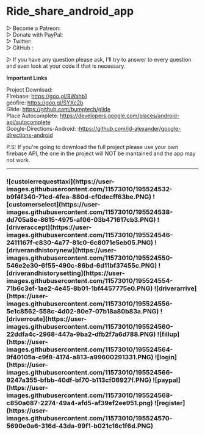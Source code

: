 # Ride_share_android_app
<!--
▷ Create an android app like uber

▷ Full Video Tutorial Playlist here: https://www.youtube.com/playlist?list=PLxabZQCAe5fgXx8cn2iKOtt0VFJrf5bOd <br />
▷ Lesson on how to import this project here: https://www.youtube.com/watch?v=2TkNZ-Vael4 <br />
▷ Uber Web Dashboard with payouts for drivers: https://github.com/SimCoderYoutube/uberClone_dashboard
-->
▷ Become a Patreon: <br />
▷ Donate with PayPal: <br />
▷ Twitter: <br />
▷ GitHub : <br />

▷ If you have any question please ask, I'll try to answer to every question and even look at your code if that is necessary.


**Important Links**

Project Download: <br />
FIrebase: https://goo.gl/9Wahb1<br />
geofire: https://goo.gl/SYXc2b<br />
Glide: https://github.com/bumptech/glide<br />
Place Autocomplete: https://developers.google.com/places/android-api/autocomplete<br />
Google-Directions-Android: :https://github.com/jd-alexander/google-directions-android<br />

P.S: If you're going to download the full project please use your own firebase API, the one in the project will NOT be mantained and the app may not work.


<!--
paypal config
package com.tian.uber;


public class PayPalConfig {
    public static final String PAYPAL_CLIENT_ID = "Abcaf2Ym8nmDk9wu9RC_74kUbxpRlvD5jreJrMS9H95MnXaPM8UY2RRQJ4QxOxitWO9s46FmvFEoipFh";
    public static final String PAYPAL_PAYOUT_URL = "https://us-central1-uber-32147.cloudfunctions.net/payout";
}


-->



_____________________________________________________________________________
<h3>
![custolerrequesttaxi](https://user-images.githubusercontent.com/11573010/195524532-b9f4f340-71cd-4fea-880d-cf0decff63be.PNG)
![customerselect](https://user-images.githubusercontent.com/11573010/195524538-dd705a8e-8615-4975-af06-03b471617cb3.PNG)
![driveraccept](https://user-images.githubusercontent.com/11573010/195524546-2411167f-c830-4a77-81c0-6c8071e5eb05.PNG)
![driverandhistorynew](https://user-images.githubusercontent.com/11573010/195524550-546e2e30-6f55-490c-86bd-6d11bf37455c.PNG)
![driverandhistorysetting](https://user-images.githubusercontent.com/11573010/195524554-71b6c3ef-1ae2-4e45-8b01-1bf4457775e0.PNG)
![driverarrive](https://user-images.githubusercontent.com/11573010/195524556-5e1c8562-558c-4d02-80e7-07b18a80b83a.PNG)
![driverroute](https://user-images.githubusercontent.com/11573010/195524560-22ddfa4c-2968-447a-9ba2-dfb2f7a6d788.PNG)
![fillup](https://user-images.githubusercontent.com/11573010/195524564-9f40105a-c9f8-4174-a813-a99600291331.PNG)
![login](https://user-images.githubusercontent.com/11573010/195524566-9247a355-bfbb-40df-bf70-b113cf06927f.PNG)
![paypal](https://user-images.githubusercontent.com/11573010/195524568-c850a687-2274-49a4-afd5-af39ef2ee951.png)
![register](https://user-images.githubusercontent.com/11573010/195524570-5690e0a6-316d-43da-99f1-b021c16c1f6d.PNG)
</h3>
